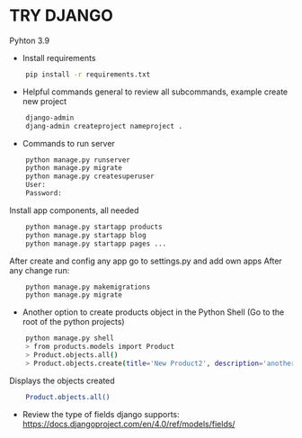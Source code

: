 # TRY DJANGO
Pyhton 3.9
- Install requirements
```bash
    pip install -r requirements.txt
```
- Helpful commands general to review all  subcommands, example create new project
```bash
    django-admin
    djang-admin createproject nameproject .
```
- Commands to run server
```bash
    python manage.py runserver
    python manage.py migrate
    python manage.py createsuperuser
    User:
    Password:
```
Install app components, all needed
```bash
    python manage.py startapp products
    python manage.py startapp blog 
    python manage.py startapp pages ...
```

After create and config any app go to settings.py and add own apps 
After any change run:
```bash
    python manage.py makemigrations
    python manage.py migrate
```

- Another option to create products object in the Python Shell 
    (Go to the root of the python projects)
```bash
    python manage.py shell
    > from products.models import Product
    > Product.objects.all()
    > Product.objects.create(title='New Product2', description='another one', price='19.312', summary='sweet')
```
Displays the objects created
```bash
    Product.objects.all()
```
- Review the type of fields django supports:
https://docs.djangoproject.com/en/4.0/ref/models/fields/




